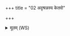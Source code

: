 +++
title = "02 अदृश्रन्नस्य केतवो"

+++
<details><summary>मूलम् (WS)</summary>

अदृश्रन्नस्य केतवो वि रश्मयो जनाँङ अनु ।  
भ्राजन्तो अग्नयो यथा ॥ २ ॥
</details>